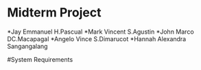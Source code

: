 # Midterm Project
*Jay Emmanuel H.Pascual
*Mark Vincent S.Agustin
*John Marco DC.Macapagal
*Angelo Vince S.Dimarucot
*Hannah Alexandra Sangangalang



#System Requirements
